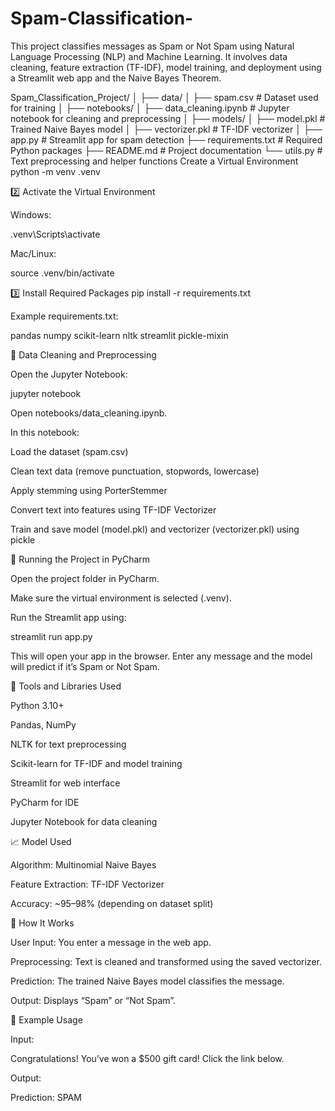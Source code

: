 # Spam-Classification-
This project classifies messages as Spam or Not Spam using Natural Language Processing (NLP) and Machine Learning. It involves data cleaning, feature extraction (TF-IDF), model training, and deployment using a Streamlit web app and the Naive Bayes Theorem.

Spam_Classification_Project/
│
├── data/
│   ├── spam.csv                  # Dataset used for training
│
├── notebooks/
│   ├── data_cleaning.ipynb       # Jupyter notebook for cleaning and preprocessing
│
├── models/
│   ├── model.pkl                 # Trained Naive Bayes model
│   ├── vectorizer.pkl            # TF-IDF vectorizer
│
├── app.py                        # Streamlit app for spam detection
├── requirements.txt              # Required Python packages
├── README.md                     # Project documentation
└── utils.py                      # Text preprocessing and helper functions
Create a Virtual Environment
python -m venv .venv

2️⃣ Activate the Virtual Environment

Windows:

.venv\Scripts\activate


Mac/Linux:

source .venv/bin/activate

3️⃣ Install Required Packages
pip install -r requirements.txt


Example requirements.txt:

pandas
numpy
scikit-learn
nltk
streamlit
pickle-mixin

🧹 Data Cleaning and Preprocessing

Open the Jupyter Notebook:

jupyter notebook


Open notebooks/data_cleaning.ipynb.

In this notebook:

Load the dataset (spam.csv)

Clean text data (remove punctuation, stopwords, lowercase)

Apply stemming using PorterStemmer

Convert text into features using TF-IDF Vectorizer

Train and save model (model.pkl) and vectorizer (vectorizer.pkl) using pickle

🧪 Running the Project in PyCharm

Open the project folder in PyCharm.

Make sure the virtual environment is selected (.venv).

Run the Streamlit app using:

streamlit run app.py


This will open your app in the browser.
Enter any message and the model will predict if it’s Spam or Not Spam.

🧰 Tools and Libraries Used

Python 3.10+

Pandas, NumPy

NLTK for text preprocessing

Scikit-learn for TF-IDF and model training

Streamlit for web interface

PyCharm for IDE

Jupyter Notebook for data cleaning

📈 Model Used

Algorithm: Multinomial Naive Bayes

Feature Extraction: TF-IDF Vectorizer

Accuracy: ~95–98% (depending on dataset split)

🚀 How It Works

User Input: You enter a message in the web app.

Preprocessing: Text is cleaned and transformed using the saved vectorizer.

Prediction: The trained Naive Bayes model classifies the message.

Output: Displays “Spam” or “Not Spam”.

🧾 Example Usage

Input:

Congratulations! You’ve won a $500 gift card! Click the link below.


Output:

Prediction: SPAM
